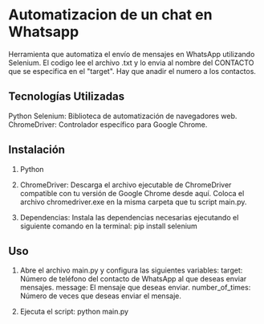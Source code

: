 # Automatizacion de un chat en Whatsapp

Herramienta que automatiza el envío de mensajes en WhatsApp utilizando Selenium. El codigo lee el archivo .txt y lo envia al nombre del CONTACTO que se especifica en el "target". Hay que anadir el numero a los contactos. 

## Tecnologías Utilizadas

Python
Selenium: Biblioteca de automatización de navegadores web.
ChromeDriver: Controlador específico para Google Chrome.


## Instalación

1. Python

2. ChromeDriver:
Descarga el archivo ejecutable de ChromeDriver compatible con tu versión de Google Chrome desde aquí.
Coloca el archivo chromedriver.exe en la misma carpeta que tu script main.py.

3. Dependencias:
Instala las dependencias necesarias ejecutando el siguiente comando en la terminal:
pip install selenium

## Uso

1. Abre el archivo main.py y configura las siguientes variables:
target: Número de teléfono del contacto de WhatsApp al que deseas enviar mensajes.
message: El mensaje que deseas enviar.
number_of_times: Número de veces que deseas enviar el mensaje.

2. Ejecuta el script:
python main.py


